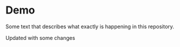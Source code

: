 # Demo

Some text that describes what exactly is happening in this repository.

Updated with some changes

